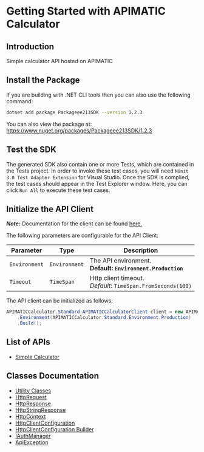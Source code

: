 
# Getting Started with APIMATIC Calculator

## Introduction

Simple calculator API hosted on APIMATIC

## Install the Package

If you are building with .NET CLI tools then you can also use the following command:

```bash
dotnet add package Packageee213SDK --version 1.2.3
```

You can also view the package at:
https://www.nuget.org/packages/Packageee213SDK/1.2.3

## Test the SDK

The generated SDK also contain one or more Tests, which are contained in the Tests project. In order to invoke these test cases, you will need `NUnit 3.0 Test Adapter Extension` for Visual Studio. Once the SDK is complied, the test cases should appear in the Test Explorer window. Here, you can click `Run All` to execute these test cases.

## Initialize the API Client

**_Note:_** Documentation for the client can be found [here.](https://www.github.com/ZahraN444/createthisnewrepo/tree/1.2.3/doc/client.md)

The following parameters are configurable for the API Client:

| Parameter | Type | Description |
|  --- | --- | --- |
| `Environment` | `Environment` | The API environment. <br> **Default: `Environment.Production`** |
| `Timeout` | `TimeSpan` | Http client timeout.<br>*Default*: `TimeSpan.FromSeconds(100)` |

The API client can be initialized as follows:

```csharp
APIMATICCalculator.Standard.APIMATICCalculatorClient client = new APIMATICCalculator.Standard.APIMATICCalculatorClient.Builder()
    .Environment(APIMATICCalculator.Standard.Environment.Production)
    .Build();
```

## List of APIs

* [Simple Calculator](https://www.github.com/ZahraN444/createthisnewrepo/tree/1.2.3/doc/controllers/simple-calculator.md)

## Classes Documentation

* [Utility Classes](https://www.github.com/ZahraN444/createthisnewrepo/tree/1.2.3/doc/utility-classes.md)
* [HttpRequest](https://www.github.com/ZahraN444/createthisnewrepo/tree/1.2.3/doc/http-request.md)
* [HttpResponse](https://www.github.com/ZahraN444/createthisnewrepo/tree/1.2.3/doc/http-response.md)
* [HttpStringResponse](https://www.github.com/ZahraN444/createthisnewrepo/tree/1.2.3/doc/http-string-response.md)
* [HttpContext](https://www.github.com/ZahraN444/createthisnewrepo/tree/1.2.3/doc/http-context.md)
* [HttpClientConfiguration](https://www.github.com/ZahraN444/createthisnewrepo/tree/1.2.3/doc/http-client-configuration.md)
* [HttpClientConfiguration Builder](https://www.github.com/ZahraN444/createthisnewrepo/tree/1.2.3/doc/http-client-configuration-builder.md)
* [IAuthManager](https://www.github.com/ZahraN444/createthisnewrepo/tree/1.2.3/doc/i-auth-manager.md)
* [ApiException](https://www.github.com/ZahraN444/createthisnewrepo/tree/1.2.3/doc/api-exception.md)

